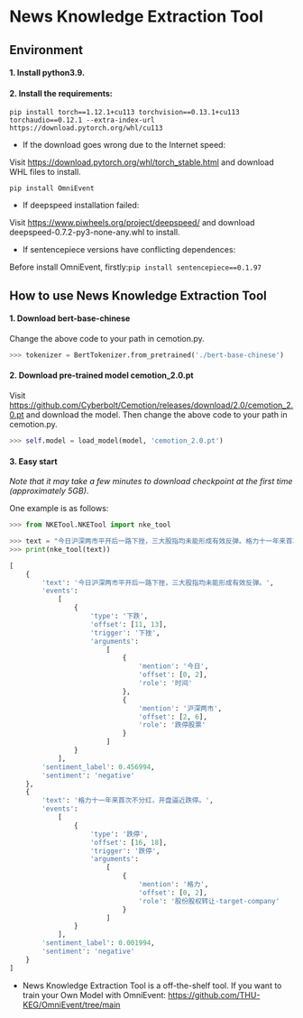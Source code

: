 # News Knowledge Extraction Tool


## Environment
#### 1. Install python3.9. 
#### 2. Install the requirements:

```
pip install torch==1.12.1+cu113 torchvision==0.13.1+cu113 torchaudio==0.12.1 --extra-index-url https://download.pytorch.org/whl/cu113
```

- If the download goes wrong due to the Internet speed:

Visit https://download.pytorch.org/whl/torch_stable.html and download WHL files to install.
 
```
pip install OmniEvent
```

- If deepspeed installation failed:

Visit https://www.piwheels.org/project/deepspeed/ and download deepspeed-0.7.2-py3-none-any.whl to install.

- If sentencepiece versions have conflicting dependences:

Before install OmniEvent, firstly:`pip install sentencepiece==0.1.97`


## How to use News Knowledge Extraction Tool
#### 1. Download bert-base-chinese
Change the above code to your path in cemotion.py.
```python
>>> tokenizer = BertTokenizer.from_pretrained('./bert-base-chinese')
```
#### 2. Download pre-trained model **cemotion_2.0.pt**
Visit https://github.com/Cyberbolt/Cemotion/releases/download/2.0/cemotion_2.0.pt and download the model. Then change the above code to your path in cemotion.py.
```python
>>> self.model = load_model(model, 'cemotion_2.0.pt')
```
#### 3. Easy start
*Note that it may take a few minutes to download checkpoint at the first time (approximately 5GB)*.

One example is as follows:
```python
>>> from NKETool.NKETool import nke_tool

>>> text = "今日沪深两市平开后一路下挫，三大股指均未能形成有效反弹。格力十一年来首次不分红，开盘逼近跌停。"
>>> print(nke_tool(text))

[
	{
		'text': '今日沪深两市平开后一路下挫，三大股指均未能形成有效反弹。',
		'events':
			[
				{
					'type': '下跌',
					'offset': [11, 13],
					'trigger': '下挫',
					'arguments':
						[
							{
								'mention': '今日',
								'offset': [0, 2],
								'role': '时间'
							},
							{
								'mention': '沪深两市',
								'offset': [2, 6],
								'role': '跌停股票'
							}
						]
				}
			],
		'sentiment_label': 0.456994,
		'sentiment': 'negative'
	},
	{
		'text': '格力十一年来首次不分红，开盘逼近跌停。',
		'events':
			[
				{
					'type': '跌停',
					'offset': [16, 18],
					'trigger': '跌停',
					'arguments':
						[
							{
								'mention': '格力',
								'offset': [0, 2],
								'role': '股份股权转让-target-company'
							}
						]
				}
			],
		'sentiment_label': 0.001994,
		'sentiment': 'negative'
	}
]
```

- News Knowledge Extraction Tool is a off-the-shelf tool. If you want to train your Own Model with OmniEvent: https://github.com/THU-KEG/OmniEvent/tree/main
